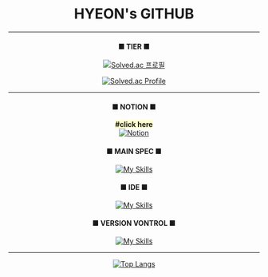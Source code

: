# <div align="center"><b>HYEON's GITHUB</b><br></div>

<div align="center">

***

#### ■ TIER ■
[![Solved.ac
프로필](http://mazassumnida.wtf/api/mini/generate_badge?boj=urim2270)](https://solved.ac/urim2270)

[![Solved.ac Profile](http://mazassumnida.wtf/api/v2/generate_badge?boj=urim2270)](https://solved.ac/urim2270/)

***

#### ■ NOTION ■
<span style="background-color:#FFFFCC"><b>#click here</b><br></span>
[![Notion](https://img.shields.io/badge/Notion-%23000000.svg?style=for-the-badge&logo=notion&logoColor=white)](https://versed-pigment-371.notion.site/4a696b9f0df7439fa4e081e6cfbfddcf?pvs=4)

#### ■ MAIN SPEC ■
[![My Skills](https://skillicons.dev/icons?i=unity,cs,cpp,c)](https://skillicons.dev)<br>

#### ■ IDE ■
[![My Skills](https://skillicons.dev/icons?i=visualstudio,vscode,idea)](https://skillicons.dev)<br>

#### ■ VERSION VONTROL ■
[![My Skills](https://skillicons.dev/icons?i=github,git)](https://skillicons.dev)<br>

***

[![Top Langs](https://github-readme-stats.vercel.app/api/top-langs/?username=zlaepek&layout=compact)](https://github.com/hyeon23/github-readme-stats)

</div>
